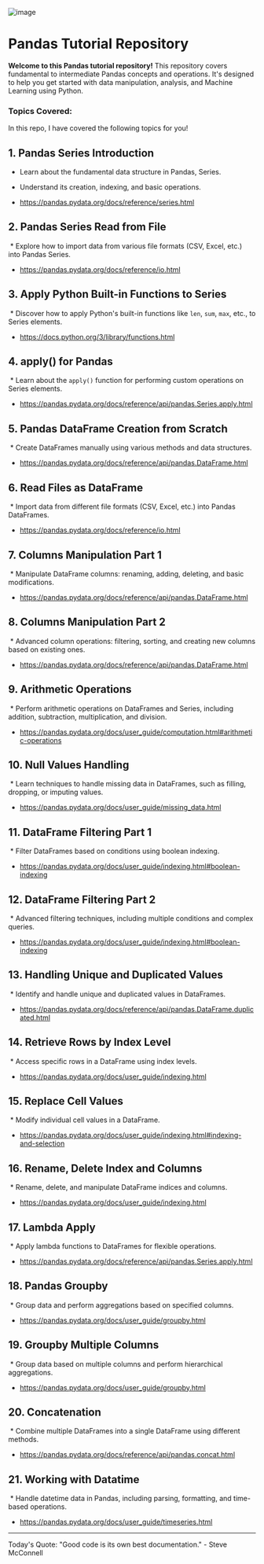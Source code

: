 ![image](https://github.com/user-attachments/assets/222a6d9a-28b5-4180-8724-ada88fa380d4)

# Pandas Tutorial Repository

**Welcome to this Pandas tutorial repository!** This repository covers fundamental to intermediate Pandas concepts and operations. It's designed to help you get started with data manipulation, analysis, and Machine Learning using Python.

### Topics Covered: 
In this repo, I have covered the following topics for you!

## 1. Pandas Series Introduction

 * Learn about the fundamental data structure in Pandas, Series. 
  
 * Understand its creation, indexing, and basic operations.

 * https://pandas.pydata.org/docs/reference/series.html


## 2. Pandas Series Read from File 

 * Explore how to import data from various file formats (CSV, Excel, etc.) into Pandas Series.

 * https://pandas.pydata.org/docs/reference/io.html


## 3. Apply Python Built-in Functions to Series 

 * Discover how to apply Python's built-in functions like `len`, `sum`, `max`, etc., to Series elements.

 * https://docs.python.org/3/library/functions.html


## 4. apply() for Pandas 

 * Learn about the `apply()` function for performing custom operations on Series elements.

 * https://pandas.pydata.org/docs/reference/api/pandas.Series.apply.html


## 5. Pandas DataFrame Creation from Scratch 

 * Create DataFrames manually using various methods and data structures.

 * https://pandas.pydata.org/docs/reference/api/pandas.DataFrame.html


## 6. Read Files as DataFrame 

 * Import data from different file formats (CSV, Excel, etc.) into Pandas DataFrames.

 * https://pandas.pydata.org/docs/reference/io.html


## 7. Columns Manipulation Part 1 

 * Manipulate DataFrame columns: renaming, adding, deleting, and basic modifications.

 * https://pandas.pydata.org/docs/reference/api/pandas.DataFrame.html


## 8. Columns Manipulation Part 2

 * Advanced column operations: filtering, sorting, and creating new columns based on existing ones.

 * https://pandas.pydata.org/docs/reference/api/pandas.DataFrame.html



## 9. Arithmetic Operations 

 * Perform arithmetic operations on DataFrames and Series, including addition, subtraction, multiplication, and division.

 * https://pandas.pydata.org/docs/user_guide/computation.html#arithmetic-operations


## 10. Null Values Handling 

 * Learn techniques to handle missing data in DataFrames, such as filling, dropping, or imputing values.

 * https://pandas.pydata.org/docs/user_guide/missing_data.html


## 11. DataFrame Filtering Part 1 

 * Filter DataFrames based on conditions using boolean indexing.

 * https://pandas.pydata.org/docs/user_guide/indexing.html#boolean-indexing


## 12. DataFrame Filtering Part 2 

 * Advanced filtering techniques, including multiple conditions and complex queries.

 * https://pandas.pydata.org/docs/user_guide/indexing.html#boolean-indexing


## 13. Handling Unique and Duplicated Values 

 * Identify and handle unique and duplicated values in DataFrames.

 * https://pandas.pydata.org/docs/reference/api/pandas.DataFrame.duplicated.html


## 14. Retrieve Rows by Index Level 

 * Access specific rows in a DataFrame using index levels.

 * https://pandas.pydata.org/docs/user_guide/indexing.html


## 15. Replace Cell Values 

 * Modify individual cell values in a DataFrame.

 * https://pandas.pydata.org/docs/user_guide/indexing.html#indexing-and-selection


## 16. Rename, Delete Index and Columns 

 * Rename, delete, and manipulate DataFrame indices and columns.

 * https://pandas.pydata.org/docs/user_guide/indexing.html


## 17. Lambda Apply 

 * Apply lambda functions to DataFrames for flexible operations.

 * https://pandas.pydata.org/docs/reference/api/pandas.Series.apply.html


## 18. Pandas Groupby 

 * Group data and perform aggregations based on specified columns.

 * https://pandas.pydata.org/docs/user_guide/groupby.html


## 19. Groupby Multiple Columns 

 * Group data based on multiple columns and perform hierarchical aggregations.

 * https://pandas.pydata.org/docs/user_guide/groupby.html


## 20. Concatenation 

 * Combine multiple DataFrames into a single DataFrame using different methods.

 * https://pandas.pydata.org/docs/reference/api/pandas.concat.html


## 21. Working with Datatime 

 * Handle datetime data in Pandas, including parsing, formatting, and time-based operations.

 * https://pandas.pydata.org/docs/user_guide/timeseries.html

----

Today's Quote: "Good code is its own best documentation." - Steve McConnell




